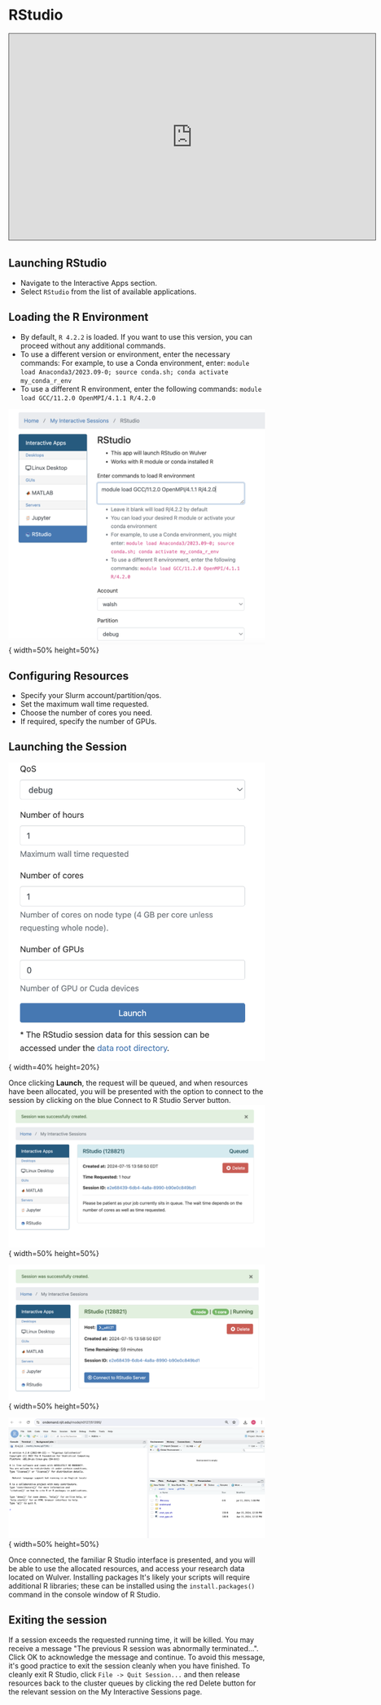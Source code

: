 # RStudio

<iframe src="https://njit.hosted.panopto.com/Panopto/Pages/Embed.aspx?id=89671266-c103-4443-ac67-b24b003c3903&autoplay=false&offerviewer=true&showtitle=true&showbrand=true&captions=true&interactivity=all" height="405" width="720" style="border: 1px solid #464646;" allowfullscreen allow="autoplay" aria-label="Panopto Embedded Video Player" aria-description="On-Demand RStudio Default" ></iframe>

## Launching RStudio

* Navigate to the Interactive Apps section.
* Select `RStudio` from the list of available applications.

## Loading the R Environment

* By default, `R 4.2.2` is loaded. If you want to use this version, you can proceed without any additional commands.
* To use a different version or environment, enter the necessary commands:
For example, to use a Conda environment, enter:
`module load Anaconda3/2023.09-0; source conda.sh; conda activate my_conda_r_env`
* To use a different R environment, enter the following commands: `module load GCC/11.2.0 OpenMPI/4.1.1 R/4.2.0`

![Rstudio1](../../assets/ondemand/Rstudio1.png){ width=50% height=50%}

## Configuring Resources

* Specify your Slurm account/partition/qos.
* Set the maximum wall time requested.
* Choose the number of cores you need.
* If required, specify the number of GPUs.

## Launching the Session

![Rstudio2](../../assets/ondemand/Rstudio2.png){ width=40% height=20%}

Once clicking **Launch**, the request will be queued, and when resources have been allocated, you will be presented with the option to connect to the session by clicking on the blue Connect to R Studio Server button.
![Rstudio3](../../assets/ondemand/Rstudio3.png){ width=50% height=50%}

![Rstudio4](../../assets/ondemand/Rstudio4.png){ width=50% height=50%}

![Rstudio5](../../assets/ondemand/Rstudio5.png){ width=50% height=50%}

Once connected, the familiar R Studio interface is presented, and you will be able to use the allocated resources, and access your research data located on Wulver.
Installing packages
It's likely your scripts will require additional R libraries; these can be installed using the `install.packages()` command in the console window of R Studio. 

## Exiting the session
If a session exceeds the requested running time, it will be killed. You may receive a message "The previous R session was abnormally terminated...". Click OK to acknowledge the message and continue. To avoid this message, it's good practice to exit the session cleanly when you have finished.
To cleanly exit R Studio, click `File -> Quit Session...` and then release resources back to the cluster queues by clicking the red Delete button for the relevant session on the My Interactive Sessions page.






